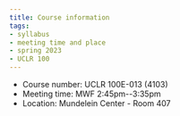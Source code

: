 ```yaml
---
title: Course information
tags:
- syllabus
- meeting time and place
- spring 2023
- UCLR 100
---
```

- Course number: UCLR 100E-013 (4103)
- Meeting time: MWF 2:45pm--3:35pm
- Location: Mundelein Center - Room 407
